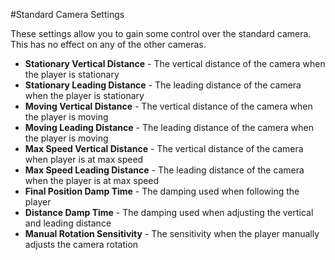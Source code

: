 #Standard Camera Settings

These settings allow you to gain some control over the standard camera.  This has no effect on any of the other cameras.

- **Stationary Vertical Distance** - The vertical distance of the camera when the player is stationary
- **Stationary Leading Distance** - The leading distance of the camera when the player is stationary
- **Moving Vertical Distance** - The vertical distance of the camera when the player is moving
- **Moving Leading Distance** - The leading distance of the camera when the player is moving
- **Max Speed Vertical Distance** - The vertical distance of the camera when player is at max speed
- **Max Speed Leading Distance** - The leading distance of the camera when the player is at max speed
- **Final Position Damp Time** - The damping used when following the player
- **Distance Damp Time** - The damping used when adjusting the vertical and leading distance
- **Manual Rotation Sensitivity** - The sensitivity when the player manually adjusts the camera rotation